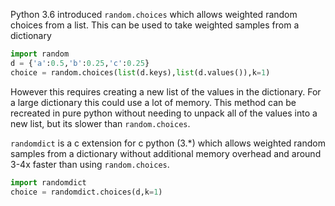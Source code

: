 Python 3.6 introduced `random.choices` which allows weighted random choices from a list. This can be used to 
take weighted samples from a dictionary
```python
import random
d = {'a':0.5,'b':0.25,'c':0.25}
choice = random.choices(list(d.keys),list(d.values()),k=1)
```
However this requires creating a new list of the values in the dictionary. For a large dictionary this could use a lot of 
memory. This method can be recreated in pure python without needing to unpack all of the values into a new list, but its 
slower than `random.choices`.

`randomdict` is a c extension for c python (3.*) which allows weighted random samples from a dictionary without additional
memory overhead and around 3-4x faster than using `random.choices`.

```python
import randomdict
choice = randomdict.choices(d,k=1)
```
